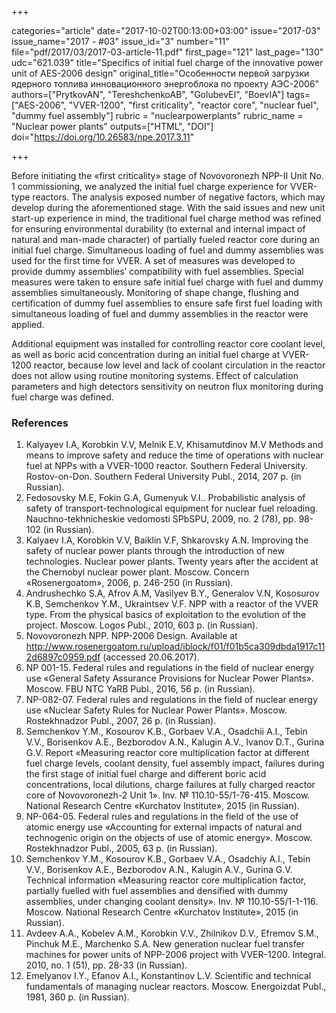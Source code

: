 +++

categories="article"
date="2017-10-02T00:13:00+03:00"
issue="2017-03"
issue_name="2017 - #03"
issue_id="3"
number="11"
file="pdf/2017/03/2017-03-article-11.pdf"
first_page="121"
last_page="130"
udc="621.039"
title="Specifics of initial fuel charge of the innovative power unit of AES-2006 design"
original_title="Особенности первой загрузки ядерного топлива инновационного энергоблока по проекту АЭС-2006"
authors=["PrytkovAN", "TereshchenkoAB", "GolubevEI", "BoevIA"]
tags=["AES-2006", "VVER-1200", "first criticality", "reactor core", "nuclear fuel", "dummy fuel assembly"]
rubric = "nuclearpowerplants"
rubric_name = "Nuclear power plants"
outputs=["HTML", "DOI"]
doi="https://doi.org/10.26583/npe.2017.3.11"

+++

Before initiating the «first criticality» stage of Novovoronezh NPP-II Unit No. 1 commissioning, we analyzed the initial fuel charge experience for VVER-type reactors. The analysis exposed number of negative factors, which may develop during the aforementioned stage. With the said issues and new unit start-up experience in mind, the traditional fuel charge method was refined for ensuring environmental durability (to external and internal impact of natural and man-made character) of partially fueled reactor core during an initial fuel charge. Simultaneous loading of fuel and dummy assemblies was used for the first time for VVER. A set of measures was developed to provide dummy assemblies’ compatibility with fuel assemblies. Special measures were taken to ensure safe initial fuel charge with fuel and dummy assemblies simultaneously. Monitoring of shape change, flushing and certification of dummy fuel assemblies to ensure safe first fuel loading with simultaneous loading of fuel and dummy assemblies in the reactor were applied.

Additional equipment was installed for controlling reactor core coolant level, as well as boric acid concentration during an initial fuel charge at VVER-1200 reactor, because low level and lack of coolant circulation in the reactor does not allow using routine monitoring systems. Effect of calculation parameters and high detectors sensitivity on neutron flux monitoring during fuel charge was defined.

### References

1. Kalyayev I.A, Korobkin V.V, Melnik E.V, Khisamutdinov M.V Methods and means to improve safety and reduce the time of operations with nuclear fuel at NPPs with a VVER-1000 reactor. Southern Federal University. Rostov-on-Don. Southern Federal University Publ., 2014, 207 p. (in Russian).
2. Fedosovsky M.E, Fokin G.A, Gumenyuk V.I.. Probabilistic analysis of safety of transport-technological equipment for nuclear fuel reloading. Nauchno-tekhnicheskie vedomosti SPbSPU, 2009, no. 2 (78), pp. 98-102 (in Russian).
3. Kalyaev I.A, Korobkin V.V, Baiklin V.F, Shkarovsky A.N. Improving the safety of nuclear power plants through the introduction of new technologies. Nuclear power plants. Twenty years after the accident at the Chernobyl nuclear power plant. Moscow. Concern «Rosenergoatom», 2006, p. 246-250 (in Russian).
4. Andrushechko S.A, Afrov A.M, Vasilyev B.Y., Generalov V.N, Kososurov K.B, Semchenkov Y.M., Ukraintsev V.F. NPP with a reactor of the VVER type. From the physical basics of exploitation to the evolution of the project. Moscow. Logos Publ., 2010, 603 p. (in Russian).
5. Novovoronezh NPP. NPP-2006 Design. Available at http://www.rosenergoatom.ru/upload/iblock/f01/f01b5ca309dbda1917c112d6897c0959.pdf (accessed 20.06.2017).
6. NP 001-15. Federal rules and regulations in the field of nuclear energy use «General Safety Assurance Provisions for Nuclear Power Plants». Moscow. FBU NTC YaRB Publ., 2016, 56 p. (in Russian).
7. NP-082-07. Federal rules and regulations in the field of nuclear energy use «Nuclear Safety Rules for Nuclear Power Plants». Moscow. Rostekhnadzor Publ., 2007, 26 p. (in Russian).
8. Semchenkov Y.M., Kosourov K.B., Gorbaev V.A., Osadchii A.I., Tebin V.V., Borisenkov A.E., Bezborodov A.N., Kalugin A.V., Ivanov D.T., Gurina G.V. Report «Measuring reactor core multiplication factor at different fuel charge levels, coolant density, fuel assembly impact, failures during the first stage of initial fuel charge and different boric acid concentrations, local dilutions, charge failures at fully charged reactor core of Novovoronezh-2 Unit 1». Inv. № 110.10-55/1-76-415. Moscow. National Research Centre «Kurchatov Institute», 2015 (in Russian).
9. NP-064-05. Federal rules and regulations in the field of the use of atomic energy use «Accounting for external impacts of natural and technogenic origin on the objects of use of atomic energy». Moscow. Rostekhnadzor Publ., 2005, 63 p. (in Russian).
10. Semchenkov Y.M., Kosourov K.B., Gorbaev V.A., Osadchiy A.I., Tebin V.V., Borisenkov A.E., Bezborodov A.N., Kalugin A.V., Gurina G.V. Technical information «Measuring reactor core multiplication factor, partially fuelled with fuel assemblies and densified with dummy assemblies, under changing coolant density». Inv. № 110.10-55/1-1-116. Moscow. National Research Centre «Kurchatov Institute», 2015 (in Russian).
11. Avdeev A.A., Kobelev A.M., Korobkin V.V., Zhilnikov D.V., Efremov S.M., Pinchuk M.E., Marchenko S.A. New generation nuclear fuel transfer machines for power units of NPP-2006 project with VVER-1200. Integral. 2010, no. 1 (51), pp. 28-33 (in Russian).
12. Emelyanov I.Y., Efanov A.I., Konstantinov L.V. Scientific and technical fundamentals of managing nuclear reactors. Moscow. Energoizdat Publ., 1981, 360 p. (in Russian).